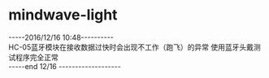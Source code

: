 ﻿# mindwave-light
-----2016/12/16 10:48----------  
HC-05蓝牙模块在接收数据过快时会出现不工作（跑飞）的异常
使用蓝牙头戴测试程序完全正常  
-----end 12/16 -------------------